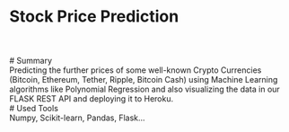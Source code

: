# Stock Price Prediction
<br/>
<br/>
# Summary 
<br/>
Predicting the further prices of some well-known Crypto Currencies (Bitcoin, Ethereum, Tether, Ripple, Bitcoin Cash) using Machine Learning algorithms like  Polynomial Regression and also visualizing the data in our FLASK REST API and deploying it to Heroku.
<br/> 
# Used Tools 
<br/> 
Numpy, Scikit-learn, Pandas, Flask...
